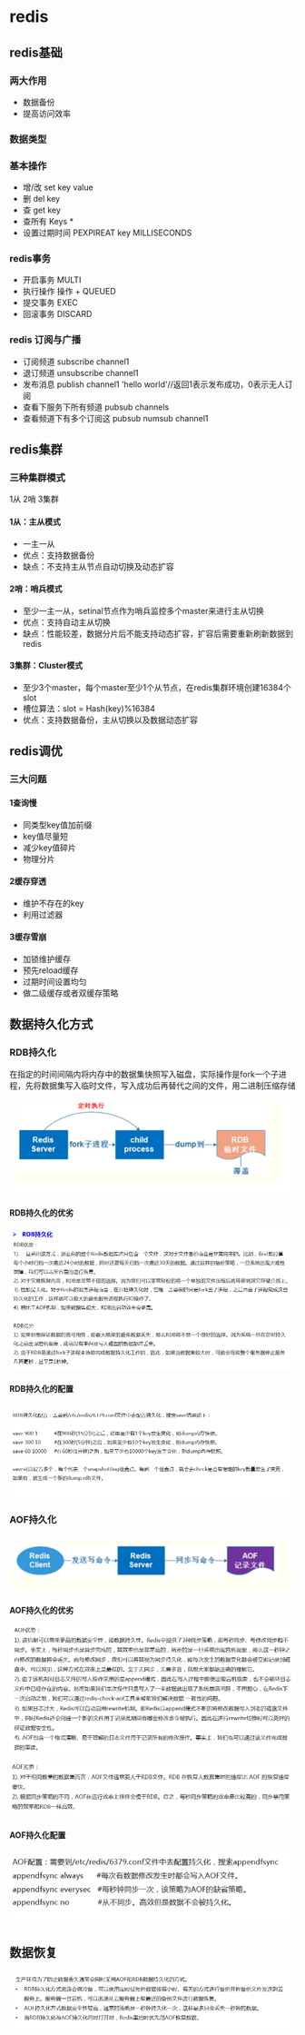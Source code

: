 # redis
## redis基础
### 两大作用
* 数据备份
* 提高访问效率

### 数据类型


### 基本操作
* 增/改 set key value
* 删 del key
* 查 get key
* 查所有 Keys *
* 设置过期时间 PEXPIREAT key MILLISECONDS

### redis事务
* 开启事务 MULTI
* 执行操作 操作 + QUEUED
* 提交事务 EXEC
* 回滚事务 DISCARD

### redis 订阅与广播
* 订阅频道 subscribe channel1
* 退订频道 unsubscribe channel1
* 发布消息 publish channel1 'hello world'//返回1表示发布成功，0表示无人订阅
* 查看下服务下所有频道 pubsub channels
* 查看频道下有多个订阅这 pubsub numsub channel1

## redis集群
### 三种集群模式
1从 2哨 3集群
#### 1从：主从模式
* 一主一从
* 优点：支持数据备份
* 缺点：不支持主从节点自动切换及动态扩容

#### 2哨：哨兵模式
* 至少一主一从，setinal节点作为哨兵监控多个master来进行主从切换
* 优点：支持自动主从切换
* 缺点：性能较差，数据分片后不能支持动态扩容，扩容后需要重新刷新数据到redis

#### 3集群：Cluster模式
* 至少3个master，每个master至少1个从节点，在redis集群环境创建16384个slot
* 槽位算法：slot = Hash(key)%16384
* 优点：支持数据备份，主从切换以及数据动态扩容

## redis调优
### 三大问题
#### 1查询慢
* 同类型key值加前缀
* key值尽量短
* 减少key值碎片
* 物理分片

#### 2缓存穿透
* 维护不存在的key
* 利用过滤器

#### 3缓存雪崩
* 加锁维护缓存
* 预先reload缓存
* 过期时间设置均匀
* 做二级缓存或者双缓存策略

## 数据持久化方式
### RDB持久化 
在指定的时间间隔内将内存中的数据集快照写入磁盘，实际操作是fork一个子进程，先将数据集写入临时文件，写入成功后再替代之间的文件，用二进制压缩存储

![RDB持久化方式](./pic/RDB持久化.png)

#### RDB持久化的优劣

![RDB持久化的优劣](./pic/RDB持久化的优劣.png)

#### RDB持久化的配置
![RDB持久化的配置](./pic/RDB持久化的配置.png)

### AOF持久化
![AOF持久化](./pic/AOF持久化.PNG)

#### AOF持久化的优劣
![AOF持久化的优势](./pic/AOF持久化的优势.PNG)
![AOF持久化的劣势](./pic/AOF持久化的劣势.PNG)

#### AOF持久化配置
![AOF持久化配置](./pic/AOF持久化配置.PNG)

## 数据恢复
![数据恢复策略](./pic/数据恢复策略.PNG)


